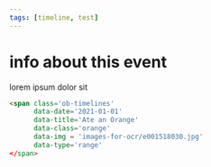 ```yaml
---
tags: [timeline, test]
---
```


# info about this event

lorem ipsum dolor sit

```html
<span class='ob-timelines' 
      data-date='2021-01-01' 
      data-title='Ate an Orange' 
      data-class='orange' 
      data-img = 'images-for-ocr/e001518030.jpg' 
      data-type='range' 
</span>
```

